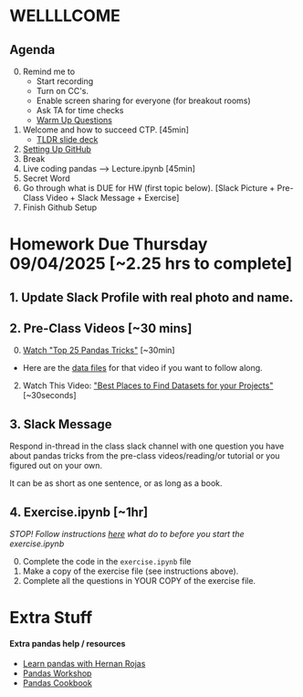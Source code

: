 # WELLLLCOME

## Agenda
0. Remind me to 
	* Start recording
	* Turn on CC's. 
	* Enable screen sharing for everyone (for breakout rooms)
	* Ask TA for time checks
    * [Warm Up Questions](https://ahaslides.com/PBIFD)
0. Welcome and how to succeed CTP. [45min]
	* [TLDR slide deck](https://docs.google.com/presentation/d/1cgkgEVO8ZY4P49R45uu2BuLGsZ7_sfBqwu60eyJ8k9c/edit#slide=id.g2f65cf05428_0_0)
0. [Setting Up GitHub](https://github.com/CUNYTechPrep/ds-dev-fall-2025/tree/main?tab=readme-ov-file#setup-instructions-github-and-homeworks)
0. Break
0. Live coding pandas --> Lecture.ipynb [45min]
1. Secret Word
0. Go through what is DUE for HW (first topic below). [Slack Picture + Pre-Class Video + Slack Message + Exercise]
0. Finish Github Setup


# Homework Due Thursday 09/04/2025 [~2.25 hrs to complete]

## 1. Update Slack Profile with real photo and name.

## 2. Pre-Class Videos [~30 mins]
0. [Watch "Top 25 Pandas Tricks"](https://youtu.be/RlIiVeig3hc?si=uowsrNJEI-bBHHU2) [~30min]
* Here are the [data files](https://github.com/justmarkham/pandas-videos/tree/master/data) for that video if you want to follow along.
2. Watch This Video: ["Best Places to Find Datasets for your Projects"](https://www.youtube.com/watch?v=PExdWWcxmro) [~30seconds]

## 3. Slack Message
Respond in-thread in the class slack channel with one question you have about pandas tricks from the pre-class videos/reading/or tutorial or you figured out on your own.  

It can be as short as one sentence, or as long as a book. 

## 4. Exercise.ipynb [~1hr] 
_STOP! Follow instructions [here](https://github.com/CUNYTechPrep/ds-dev-fall-2025?tab=readme-ov-file#setup-instructions-github-and-homeworks) what do to before you start the exercise.ipynb_

0. Complete the code in the `exercise.ipynb` file
0. Make a copy of the exercise file (see instructions above).
0. Complete all the questions in YOUR COPY of the exercise file.


# Extra Stuff 
#### Extra pandas help / resources
* [Learn pandas with Hernan Rojas](https://bitbucket.org/hrojas/learn-pandas/src/master/)
* [Pandas Workshop](https://github.com/stefmolin/pandas-workshop/tree/main/notebooks)
* [Pandas Cookbook](https://github.com/jvns/pandas-cookbook/tree/master/cookbook)


